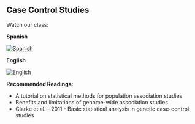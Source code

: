 ## Case Control Studies 

Watch our class: 

**Spanish**

[![Spanish](https://img.youtube.com/vi/tdtCVdpDihc/0.jpg)](https://youtube.com/watch?v=tdtCVdpDihc)

**English**

[![English](https://img.youtube.com/vi/QlAPgi4x7KQ/0.jpg)](https://youtube.com/watch?v=QlAPgi4x7KQ)


**Recommended Readings:**
- A tutorial on statistical methods for population association studies
- Benefits and limitations of genome-wide association studies
- Clarke et al. - 2011 - Basic statistical analysis in genetic case-control studies



